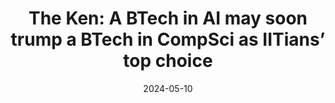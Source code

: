 ---
title: "The Ken: A BTech in AI may soon trump a BTech in CompSci as IITians’ top choice"
date: 2024-05-10
draft: false
image: "https://the-ken.com/wp-content/uploads/2024/05/CS_lede-1024x575.jpg"
publisher: "The Ken"
link: "https://the-ken.com/story/ai-is-reshaping-computer-science-education-in-india-from-the-inside-out/?utm_source=web&utm_medium=homepage&utm_campaign=con_1_unit_2"
---